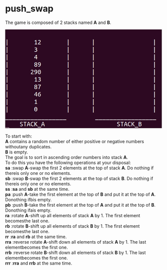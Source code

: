 # push_swap

The game is composed of 2 stacks named **A** and **B**.  

![Image alt](https://github.com/arptra/push_swap/blob/master/pic/ps_0.png)

To start with:  
  **A** contains a random number of either positive or negative numbers withoutany duplicates.  
	**B** is empty.  
	The goal is to sort in ascending order numbers into stack **A**.  
	To do this you have the following operations at your disposal:  
**sa** :swap **A**-swap the first 2 elements at the top of stack **A**. Do nothing if thereis only one or no elements.  
**sb** :swap **B**-swap the first 2 elements at the top of stack **B**. Do nothing if thereis only one or no elements.  
**ss** :**sa** and **sb** at the same time.  
**pa** :push **A**-take the first element at the top of **B** and put it at the top of **A**. Donothing ifbis empty.  
**pb** :push **B**-take the first element at the top of **A** and put it at the top of **B**. Donothing ifais empty.  
**ra** :rotate **A**-shift up all elements of stack **A** by 1. The first element becomesthe last one.  
**rb** :rotate **B**-shift up all elements of stack **B** by 1. The first element becomesthe last one.  
**rr** :**ra** and **rb** at the same time.  
**rra** :reverse rotate **A**-shift down all elements of stack **A** by 1. The last elementbecomes the first one.  
**rrb** :reverse rotate **B**-shift down all elements of stack **B** by 1. The last elementbecomes the first one.  
**rrr** :**rra** and **rrb** at the same time.  
